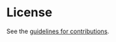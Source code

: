 # License

See the
[guidelines for contributions](https://github.com/intarchboard/m-ten-workshop-public/blob//CONTRIBUTING.md).
